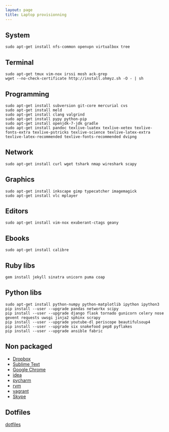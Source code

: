 ```yaml
---
layout: page
title: Laptop provisionning
---
```


System
------

	sudo apt-get install nfs-common openvpn virtualbox tree

Terminal
--------

	sudo apt-get tmux vim-nox irssi mosh ack-grep
	wget --no-check-certificate http://install.ohmyz.sh -O - | sh

Programming
-----------

	sudo apt-get install subversion git-core mercurial cvs
	sudo apt-get install meld
	sudo apt-get install clang valgrind
	sudo apt-get install pypy python-pip
	sudo apt-get install openjdk-7-jdk gradle
	sudo apt-get install pandoc texlive-luatex texlive-xetex texlive-fonts-extra texlive-pstricks texlive-science texlive-latex-extra texlive-latex-recommended texlive-fonts-recommended dvipng

Network
-------

	sudo apt-get install curl wget tshark nmap wireshark scapy

Graphics
--------

	sudo apt-get install inkscape gimp typecatcher imagemagick
	sudo apt-get install vlc mplayer 

Editors
-------

	sudo apt-get install vim-nox exuberant-ctags geany

Ebooks
------

	sudo apt-get install calibre

Ruby libs
---------

	gem install jekyll sinatra unicorn puma coap

Python libs
-----------

	sudo apt-get install python-numpy python-matplotlib ipython ipython3
	pip install --user --upgrade pandas networkx scipy
	pip install --user --upgrade django flask tornado gunicorn celery nose gevent requests uwsgi jinja2 sphinx scrapy
	pip install --user --upgrade youtube-dl periscope beautifulsoup4
	pip install --user --upgrade six snakefood pep8 pyflakes
	pip install --user --upgrade ansible fabric

Non packaged
------------

- [Dropbox](//dropbox.com/install)
- [Sublime Text](//sublimetext.com)
- [Google Chrome](//google.com/chrome)
- [idea](//jetbrains.com/idea/)
- [pycharm](//jetbrains.com/pycharm)
- [rvm](//rvm.io/)
- [vagrant](//vagrantup.com/)
- [Skype](//www.skype.com/fr/download-skype/skype-for-computer/)

Dotfiles
--------

[dotfiles](/dotfiles)
